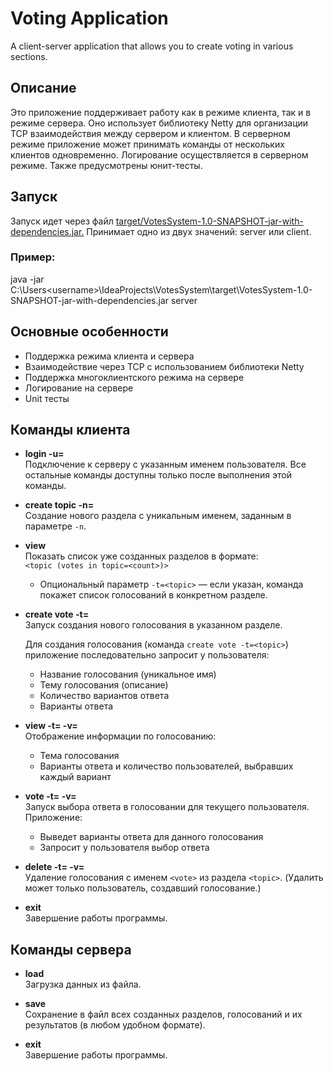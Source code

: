# Voting Application
A client-server application that allows you to create voting in various sections.

## Описание

Это приложение поддерживает работу как в режиме клиента, так и в режиме сервера. Оно использует библиотеку Netty для организации TCP взаимодействия между сервером и клиентом. В серверном режиме приложение может принимать команды от нескольких клиентов одновременно. Логирование осуществляется в серверном режиме. Также предусмотрены юнит-тесты.

## Запуск

Запуск идет через файл [target/VotesSystem-1.0-SNAPSHOT-jar-with-dependencies.jar.](url)
Принимает одно из двух значений: server или client.
### Пример:
java -jar C:\Users\<username>\IdeaProjects\VotesSystem\target\VotesSystem-1.0-SNAPSHOT-jar-with-dependencies.jar server 

## Основные особенности

- Поддержка режима клиента и сервера
- Взаимодействие через TCP с использованием библиотеки Netty
- Поддержка многоклиентского режима на сервере
- Логирование на сервере
- Unit тесты

## Команды клиента

- **login -u=<username>**  
  Подключение к серверу с указанным именем пользователя. Все остальные команды доступны только после выполнения этой команды.

- **create topic -n=<topic>**  
  Создание нового раздела с уникальным именем, заданным в параметре `-n`.

- **view**  
  Показать список уже созданных разделов в формате:  
  `<topic (votes in topic=<count>)>`

  - Опциональный параметр `-t=<topic>` — если указан, команда покажет список голосований в конкретном разделе.

- **create vote -t=<topic>**  
  Запуск создания нового голосования в указанном разделе.

  Для создания голосования (команда `create vote -t=<topic>`) приложение последовательно запросит у пользователя:
  - Название голосования (уникальное имя)
  - Тему голосования (описание)
  - Количество вариантов ответа
  - Варианты ответа

- **view -t=<topic> -v=<vote>**  
  Отображение информации по голосованию:  
  - Тема голосования
  - Варианты ответа и количество пользователей, выбравших каждый вариант

- **vote -t=<topic> -v=<vote>**  
  Запуск выбора ответа в голосовании для текущего пользователя. Приложение:
  - Выведет варианты ответа для данного голосования
  - Запросит у пользователя выбор ответа

- **delete -t=<topic> -v=<vote>**  
  Удаление голосования с именем `<vote>` из раздела `<topic>`. (Удалить может только пользователь, создавший голосование.)

- **exit**  
  Завершение работы программы.

## Команды сервера

- **load <filename>**  
  Загрузка данных из файла.

- **save <filename>**  
  Сохранение в файл всех созданных разделов, голосований и их результатов (в любом удобном формате).

- **exit**  
  Завершение работы программы.
